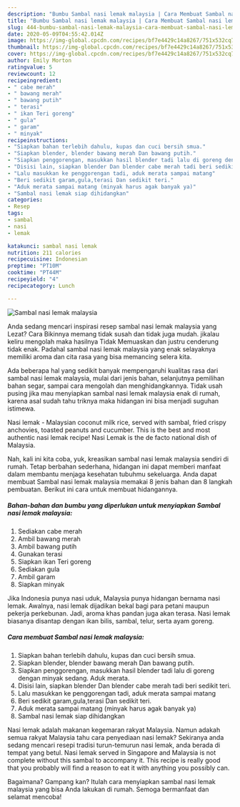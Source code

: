 ```yaml
---
description: "Bumbu Sambal nasi lemak malaysia | Cara Membuat Sambal nasi lemak malaysia Yang Lezat Sekali"
title: "Bumbu Sambal nasi lemak malaysia | Cara Membuat Sambal nasi lemak malaysia Yang Lezat Sekali"
slug: 444-bumbu-sambal-nasi-lemak-malaysia-cara-membuat-sambal-nasi-lemak-malaysia-yang-lezat-sekali
date: 2020-05-09T04:55:42.014Z
image: https://img-global.cpcdn.com/recipes/bf7e4429c14a8267/751x532cq70/sambal-nasi-lemak-malaysia-foto-resep-utama.jpg
thumbnail: https://img-global.cpcdn.com/recipes/bf7e4429c14a8267/751x532cq70/sambal-nasi-lemak-malaysia-foto-resep-utama.jpg
cover: https://img-global.cpcdn.com/recipes/bf7e4429c14a8267/751x532cq70/sambal-nasi-lemak-malaysia-foto-resep-utama.jpg
author: Emily Morton
ratingvalue: 5
reviewcount: 12
recipeingredient:
- " cabe merah"
- " bawang merah"
- " bawang putih"
- " terasi"
- " ikan Teri goreng"
- " gula"
- " garam"
- " minyak"
recipeinstructions:
- "Siapkan bahan terlebih dahulu, kupas dan cuci bersih smua."
- "Siapkan blender, blender bawang merah Dan bawang putih."
- "Siapkan penggorengan, masukkan hasil blender tadi lalu di goreng dengan minyak sedang. Aduk merata."
- "Disisi lain, siapkan blender Dan blender cabe merah tadi beri sedikit teri."
- "Lalu masukkan ke penggorengan tadi, aduk merata sampai matang"
- "Beri sedikit garam,gula,terasi Dan sedikit teri."
- "Aduk merata sampai matang (minyak harus agak banyak ya)"
- "Sambal nasi lemak siap dihidangkan"
categories:
- Resep
tags:
- sambal
- nasi
- lemak

katakunci: sambal nasi lemak 
nutrition: 211 calories
recipecuisine: Indonesian
preptime: "PT10M"
cooktime: "PT44M"
recipeyield: "4"
recipecategory: Lunch

---
```



![Sambal nasi lemak malaysia](https://img-global.cpcdn.com/recipes/bf7e4429c14a8267/751x532cq70/sambal-nasi-lemak-malaysia-foto-resep-utama.jpg)

Anda sedang mencari inspirasi resep sambal nasi lemak malaysia yang Lezat? Cara Bikinnya memang tidak susah dan tidak juga mudah. jikalau keliru mengolah maka hasilnya Tidak Memuaskan dan justru cenderung tidak enak. Padahal sambal nasi lemak malaysia yang enak selayaknya memiliki aroma dan cita rasa yang bisa memancing selera kita.

Ada beberapa hal yang sedikit banyak mempengaruhi kualitas rasa dari sambal nasi lemak malaysia, mulai dari jenis bahan, selanjutnya pemilihan bahan segar, sampai cara mengolah dan menghidangkannya. Tidak usah pusing jika mau menyiapkan sambal nasi lemak malaysia enak di rumah, karena asal sudah tahu triknya maka hidangan ini bisa menjadi suguhan istimewa.

Nasi lemak - Malaysian coconut milk rice, served with sambal, fried crispy anchovies, toasted peanuts and cucumber. This is the best and most authentic nasi lemak recipe! Nasi Lemak is the de facto national dish of Malaysia.


Nah, kali ini kita coba, yuk, kreasikan sambal nasi lemak malaysia sendiri di rumah. Tetap berbahan sederhana, hidangan ini dapat memberi manfaat dalam membantu menjaga kesehatan tubuhmu sekeluarga. Anda dapat membuat Sambal nasi lemak malaysia memakai 8 jenis bahan dan 8 langkah pembuatan. Berikut ini cara untuk membuat hidangannya.

<!--inarticleads1-->

##### Bahan-bahan dan bumbu yang diperlukan untuk menyiapkan Sambal nasi lemak malaysia:

1. Sediakan  cabe merah
1. Ambil  bawang merah
1. Ambil  bawang putih
1. Gunakan  terasi
1. Siapkan  ikan Teri goreng
1. Sediakan  gula
1. Ambil  garam
1. Siapkan  minyak


Jika Indonesia punya nasi uduk, Malaysia punya hidangan bernama nasi lemak. Awalnya, nasi lemak dijadikan bekal bagi para petani maupun pekerja perkebunan. Jadi, aroma khas pandan juga akan terasa. Nasi lemak biasanya disantap dengan ikan bilis, sambal, telur, serta ayam goreng. 

<!--inarticleads2-->

##### Cara membuat Sambal nasi lemak malaysia:

1. Siapkan bahan terlebih dahulu, kupas dan cuci bersih smua.
1. Siapkan blender, blender bawang merah Dan bawang putih.
1. Siapkan penggorengan, masukkan hasil blender tadi lalu di goreng dengan minyak sedang. Aduk merata.
1. Disisi lain, siapkan blender Dan blender cabe merah tadi beri sedikit teri.
1. Lalu masukkan ke penggorengan tadi, aduk merata sampai matang
1. Beri sedikit garam,gula,terasi Dan sedikit teri.
1. Aduk merata sampai matang (minyak harus agak banyak ya)
1. Sambal nasi lemak siap dihidangkan


Nasi lemak adalah makanan kegemaran rakyat Malaysia. Namun adakah semua rakyat Malaysia tahu cara penyediaan nasi lemak? Sekiranya anda sedang mencari resepi tradisi turun-temurun nasi lemak, anda berada di tempat yang betul. Nasi lemak served in Singapore and Malaysia is not complete without this sambal to accompany it. This recipe is really good that you probably will find a reason to eat it with anything you possibly can. 

Bagaimana? Gampang kan? Itulah cara menyiapkan sambal nasi lemak malaysia yang bisa Anda lakukan di rumah. Semoga bermanfaat dan selamat mencoba!
